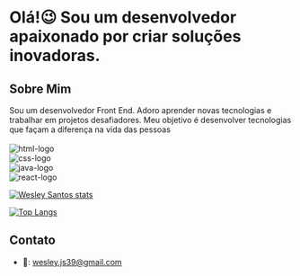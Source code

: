 # Olá!😉 Sou um desenvolvedor apaixonado por criar soluções inovadoras.

## Sobre Mim

Sou um desenvolvedor Front End. Adoro aprender novas tecnologias e trabalhar em projetos desafiadores. Meu objetivo é desenvolver tecnologias que façam a diferença na vida das pessoas
<br>
<br>
<img src="https://img.shields.io/badge/HTML5-E34F26?style=for-the-badge&logo=html5&logoColor=white"  alt="html-logo" />
<br>
<img src="https://img.shields.io/badge/CSS3-1572B6?style=for-the-badge&logo=css3&logoColor=white"  alt="css-logo" />
<br>
<img src="https://img.shields.io/badge/JavaScript-F7DF1E?style=for-the-badge&logo=javascript&logoColor=black"  alt="java-logo" />
<br>
<img src="https://img.shields.io/badge/React-20232A?style=for-the-badge&logo=react&logoColor=61DAFB"  alt="react-logo" />




[![Wesley Santos stats](https://github-readme-stats.vercel.app/api?username=Wesleysantos-git)](https://github.com/anuraghazra/github-readme-stats)

[![Top Langs](https://github-readme-stats.vercel.app/api/top-langs/?username=Wesleysantos-git)](https://github.com/anuraghazra/github-readme-stats)

## Contato

* 📧: wesley.js39@gmail.com
